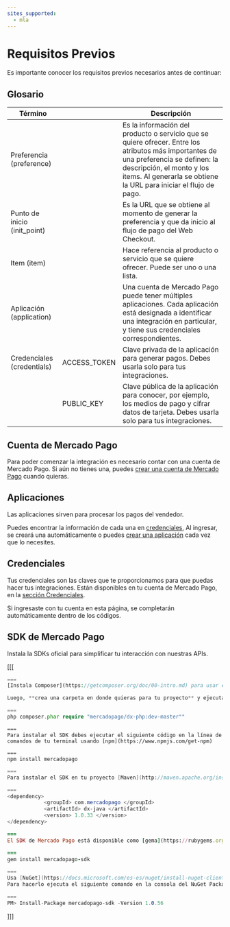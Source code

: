 ```yaml
---
sites_supported:
  - mla
---
```


# Requisitos Previos
Es importante conocer los requisitos previos necesarios antes de continuar: 

## Glosario

Término		| 							|	Descripción
------------	| ----------- 			| 	-----------
Preferencia (preference)	|							|	Es la información del producto o servicio que se quiere ofrecer. Entre los atributos más importantes de una preferencia se definen: la descripción, el monto y los items. Al generarla se obtiene la URL para iniciar el flujo de pago.
Punto de inicio (init_point) 	|							|	Es la URL que se obtiene al momento de generar la preferencia y que da inicio al flujo de pago del Web Checkout.
Item (item)			|							|	Hace referencia al producto o servicio que se quiere ofrecer. Puede ser uno o una lista.
Aplicación (application)|            | Una cuenta de Mercado Pago puede tener múltiples aplicaciones. Cada aplicación está designada a identificar una integración en particular, y tiene sus credenciales correspondientes.
Credenciales (credentials) |ACCESS_TOKEN				|	Clave privada de la aplicación para generar pagos. Debes usarla solo para tus integraciones.
				|PUBLIC_KEY				|	Clave pública de la aplicación para conocer, por ejemplo, los medios de pago y cifrar datos de tarjeta. Debes usarla solo para tus integraciones.

## Cuenta de Mercado Pago

Para poder comenzar la integración es necesario contar con una cuenta de Mercado Pago.
Si aún no tienes una, puedes [crear una cuenta de Mercado Pago](https://www.mercadopago.com.ar/) cuando quieras.

## Aplicaciones

Las aplicaciones sirven para procesar los pagos del vendedor.

Puedes encontrar la información de cada una en [credenciales](https://www.mercadopago.com/mla/account/credentials), Al ingresar, se creará una automáticamente o puedes [crear una aplicación](https://applications.mercadopago.com/) cada vez que lo necesites. 
		

## Credenciales
Tus credenciales son las claves que te proporcionamos para que puedas hacer tus integraciones. Están disponibles en tu cuenta de Mercado Pago, en la [sección Credenciales](https://www.mercadopago.com/mla/account/credentials).

Si ingresaste con tu cuenta en esta página, se completarán automáticamente dentro de los códigos.


## SDK de Mercado Pago
Instala la SDKs oficial para simplificar tu interacción con nuestras APIs.

[[[
```php
===
[Instala Composer](https://getcomposer.org/doc/00-intro.md) para usar el SDK. 

Luego, **crea una carpeta en donde quieras para tu proyecto** y ejecuta dentro de ella, el siguiente código desde la terminal:

===
php composer.phar require "mercadopago/dx-php:dev-master""
```
```node
===
Para instalar el SDK debes ejecutar el siguiente código en la línea de comandos de tu terminal usando [npm](https://www.npmjs.com/get-npm)

===
npm install mercadopago
```
```java
===
Para instalar el SDK en tu proyecto [Maven](http://maven.apache.org/install.html) agrega la siguiente dependencia en tu archivo pom.xml y luego ejecuta 'maven install'

===
<dependency>
		    <groupId> com.mercadopago </groupId>
		    <artifactId> dx-java </artifactId>
		    <version> 1.0.33 </version>
</dependency>
```
```ruby
===
El SDK de Mercado Pago está disponible como [gema](https://rubygems.org/gems/mercadopago-sdk), para instalarla debes ejecutar el siguiente código en la línea de comandos:

===
gem install mercadopago-sdk
```
```csharp
===
Usa [NuGet](https://docs.microsoft.com/es-es/nuget/install-nuget-client-tools) para instalar el SDK .NET de Mercado Pago.
Para hacerlo ejecuta el siguiente comando en la consola del NuGet Package Manager:

===
PM> Install-Package mercadopago-sdk -Version 1.0.56
```
]]]